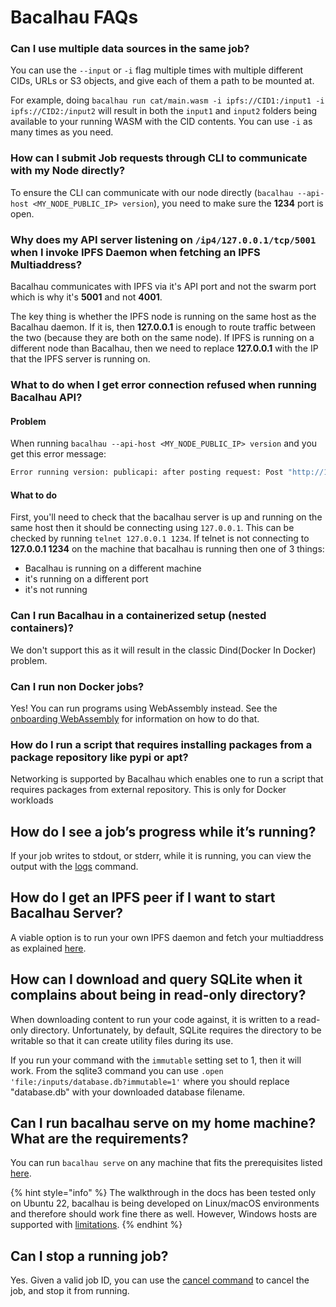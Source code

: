 # Bacalhau FAQs

### Can I use multiple data sources in the same job?

You can use the `--input` or `-i` flag multiple times with multiple different CIDs, URLs or S3 objects, and give each of them a path to be mounted at.

For example, doing `bacalhau run cat/main.wasm -i ipfs://CID1:/input1 -i ipfs://CID2:/input2` will result in both the `input1` and `input2` folders being available to your running WASM with the CID contents. You can use `-i` as many times as you need.

### How can I submit Job requests through CLI to communicate with my Node directly?

To ensure the CLI can communicate with our node directly (`bacalhau --api-host <MY_NODE_PUBLIC_IP> version`), you need to make sure the **1234** port is open.

### Why does my API server listening on `/ip4/127.0.0.1/tcp/5001` when I invoke IPFS Daemon when fetching an IPFS Multiaddress?

Bacalhau communicates with IPFS via it's API port and not the swarm port which is why it's **5001** and not **4001**.

The key thing is whether the IPFS node is running on the same host as the Bacalhau daemon. If it is, then **127.0.0.1** is enough to route traffic between the two (because they are both on the same node). If IPFS is running on a different node than Bacalhau, then we need to replace **127.0.0.1** with the IP that the IPFS server is running on.

### What to do when I get error connection refused when running Bacalhau API?

#### Problem

When running `bacalhau --api-host <MY_NODE_PUBLIC_IP> version` and you get this error message:

```bash
Error running version: publicapi: after posting request: Post "http://127.0.0.1:1234/version": dial tcp 127.0.0.1:1234: connect: connection refused
```

#### What to do

First, you'll need to check that the bacalhau server is up and running on the same host then it should be connecting using `127.0.0.1`. This can be checked by running `telnet 127.0.0.1 1234`. If telnet is not connecting to **127.0.0.1 1234** on the machine that bacalhau is running then one of 3 things:

* Bacalhau is running on a different machine
* it's running on a different port
* it's not running

### Can I run Bacalhau in a containerized setup (nested containers)?

We don't support this as it will result in the classic Dind(Docker In Docker) problem.

### Can I run non Docker jobs?

Yes! You can run programs using WebAssembly instead. See the [onboarding WebAssembly](https://docs.bacalhau.org/getting-started/wasm-workload-onboarding) for information on how to do that.

### How do I run a script that requires installing packages from a package repository like pypi or apt?

Networking is supported by Bacalhau which enables one to run a script that requires packages from external repository. This is only for Docker workloads

## How do I see a job’s progress while it’s running?

If your job writes to stdout, or stderr, while it is running, you can view the output with the [logs](https://docs.bacalhau.org/all-flags/#logs) command.

## How do I get an IPFS peer if I want to start Bacalhau Server?

A viable option is to run your own IPFS daemon and fetch your multiaddress as explained [here](https://docs.bacalhau.org/running-node/quick-start/#ensure-ipfs-is-running).

## How can I download and query SQLite when it complains about being in read-only directory?

When downloading content to run your code against, it is written to a read-only directory. Unfortunately, by default, SQLite requires the directory to be writable so that it can create utility files during its use.

If you run your command with the `immutable` setting set to 1, then it will work. From the sqlite3 command you can use `.open 'file:/inputs/database.db?immutable=1'` where you should replace "database.db" with your downloaded database filename.

## Can I run bacalhau serve on my home machine? What are the requirements?

You can run `bacalhau serve` on any machine that fits the prerequisites listed [here](https://docs.bacalhau.org/running-node/quick-start/).

{% hint style="info" %}
The walkthrough in the docs has been tested only on Ubuntu 22, bacalhau is being developed on Linux/macOS environments and therefore should work fine there as well. However, Windows hosts are supported with [limitations](https://docs.bacalhau.org/running-node/windows-support/).
{% endhint %}

## Can I stop a running job?

Yes. Given a valid job ID, you can use the [cancel command](https://docs.bacalhau.org/all-flags#cancel) to cancel the job, and stop it from running.
